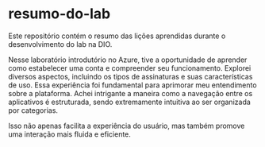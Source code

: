 # resumo-do-lab
Este repositório contém o resumo das lições aprendidas durante o desenvolvimento do lab na DIO.

Nesse laboratório introdutório no Azure, tive a oportunidade de aprender como estabelecer uma conta e compreender seu funcionamento. 
Explorei diversos aspectos, incluindo os tipos de assinaturas e suas características de uso.
Essa experiência foi fundamental para aprimorar meu entendimento sobre a plataforma. 
Achei intrigante a maneira como a navegação entre os aplicativos é estruturada, sendo extremamente intuitiva ao ser organizada por categorias.

Isso não apenas facilita a experiência do usuário, mas também promove uma interação mais fluida e eficiente.
